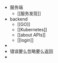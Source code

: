 - 服务端
	- [[服务发现]]
- backend
	- [[GO]]
	- [[Kubernetes]]
	- [[about APIs]]
	- [[login]]
-
- 错误要么忽略要么返回
-